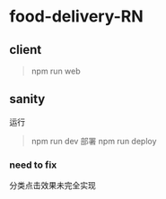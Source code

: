 # food-delivery-RN

## client
> npm run web


## sanity
运行
> npm run dev
部署
> npm run deploy

### need to fix
分类点击效果未完全实现
